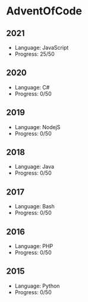 # AdventOfCode

## 2021
- Language: JavaScript
- Progress: 25/50

## 2020
- Language: C#
- Progress: 0/50

## 2019
- Language: NodejS
- Progress: 0/50

## 2018
- Language: Java
- Progress: 0/50

## 2017
- Language: Bash
- Progress: 0/50

## 2016
- Language: PHP
- Progress: 0/50

## 2015
- Language: Python
- Progress: 0/50
